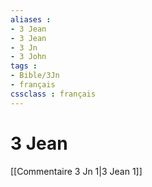 ```yaml
---
aliases : 
- 3 Jean
- 3 Jean
- 3 Jn
- 3 John
tags : 
- Bible/3Jn
- français
cssclass : français
---
```


# 3 Jean

[[Commentaire 3 Jn 1|3 Jean 1]]
